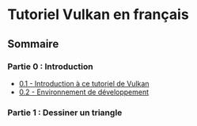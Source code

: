 # Tutoriel Vulkan en français

## Sommaire
### Partie 0 : Introduction
- [0.1 - Introduction à ce tutoriel de Vulkan](partie0/1.md)
- [0.2 - Environnement de développement](partie0/2.md)
### Partie 1 : Dessiner un triangle